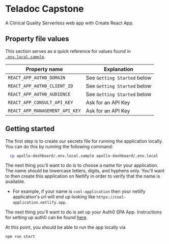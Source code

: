 # Teladoc Capstone

A Clinical Quality Serverless web app with Create React App.

## Property file values

This section serves as a quick reference for values found in [`.env.local.sample`](./.env.local.sample).

| Property name                                                     | Explanation                                                               |
| ----------------------------------------------------------------- | ------------------------------------------------------------------------- |
| `REACT_APP_AUTH0_DOMAIN`                                                   | See `Getting Started` below                                               |
| `REACT_APP_AUTH0_CLIENT_ID`                                                              | See `Getting Started` below        |
| `REACT_APP_AUTH0_AUDIENCE`                                                      | See `Getting Started` below  |
| `REACT_APP_CONSULT_API_KEY`                                                                  | Ask for an API Key                                              |
| `REACT_APP_MANAGEMENT_API_KEY`                                                                | Ask for an API Key                                                |


## Getting started

The first step is to create our secrets file for running the application locally. You can do this by running the following command:

```bash
  cp apollo-dashboard/.env.local.sample apollo-dashboard/.env.local
```

The next thing you'll want to do is to choose a name for your application. The name should be lowercase letters, digits, and hyphens only. You'll want to then create this application on Netlify in order to verify that the name is available.

- For example, if your name is `cool-application` then your netlify application's url will end up looking like `https://cool-application.netlify.app`.

The next thing you'll want to do is set up your Auth0 SPA App. Instructions for setting up auth0 can be found [here](./docs/auth0.md).


At this point, you should be able to run the app locally via

```bash
npm run start
```
